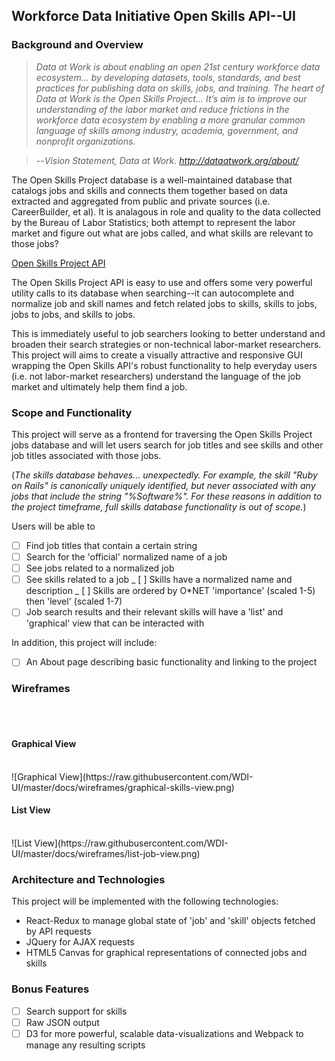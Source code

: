 ## Workforce Data Initiative Open Skills API--UI

### Background and Overview

> _Data at Work is about enabling an open 21st century workforce data
> ecosystem... by developing datasets, tools, standards, and best practices for
> publishing data on skills, jobs, and training. The heart of Data at Work is
> the Open Skills Project... It’s aim is to improve our understanding of the
> labor market and reduce frictions in the workforce data ecosystem by enabling
> a more granular common language of skills among industry, academia,
> government, and nonprofit organizations._

> --<cite>Vision Statement, Data at Work. http://dataatwork.org/about/</cite>

The Open Skills Project database is a well-maintained database that catalogs
jobs and skills and connects them together based on data extracted and
aggregated from public and private sources (i.e. CareerBuilder, et al). It is
analagous in role and quality to the data collected by the Bureau of Labor
Statistics; both attempt to represent the labor market and figure out what are
jobs called, and what skills are relevant to those jobs?

[Open Skills Project API](http://api.dataatwork.org/v1/spec/)

The Open Skills Project API is easy to use and offers some very powerful utility
calls to its database when searching--it can autocomplete and normalize job and
skill names and fetch related jobs to skills, skills to jobs, jobs to jobs, and
skills to jobs.

This is immediately useful to job searchers looking to better understand and
broaden their search strategies or non-technical labor-market researchers. This
project will aims to create a visually attractive and responsive GUI wrapping
the Open Skills API's robust functionality to help everyday users (i.e. not
labor-market researchers) understand the language of the job market and
ultimately help them find a job.

### Scope and Functionality

This project will serve as a frontend for traversing the Open Skills Project
jobs database and will let users search for job titles and see skills and other
job titles associated with those jobs.

(_The skills database behaves... unexpectedly. For example, the skill "Ruby on
Rails" is canonically uniquely identified, but never associated with any jobs
that include the string "%Software%". For these reasons in addition to the
project timeframe, full skills database functionality is out of scope._)

Users will be able to

* [ ] Find job titles that contain a certain string
* [ ] Search for the 'official' normalized name of a job
* [ ] See jobs related to a normalized job
* [ ] See skills related to a job _ [ ] Skills have a normalized name and
      description _ [ ] Skills are ordered by O\*NET 'importance' (scaled 1-5)
      then 'level' (scaled 1-7)
* [ ] Job search results and their relevant skills will have a 'list' and
      'graphical' view that can be interacted with

In addition, this project will include:

* [ ] An About page describing basic functionality and linking to the project

### Wireframes

<br><br>

#### Graphical View

<br>
![Graphical View](https://raw.githubusercontent.com/WDI-UI/master/docs/wireframes/graphical-skills-view.png)
<br>

#### List View

<br>
![List View](https://raw.githubusercontent.com/WDI-UI/master/docs/wireframes/list-job-view.png)
<br>

### Architecture and Technologies

This project will be implemented with the following technologies:

* React-Redux to manage global state of 'job' and 'skill' objects fetched by API
  requests
* JQuery for AJAX requests
* HTML5 Canvas for graphical representations of connected jobs and skills

### Bonus Features

* [ ] Search support for skills
* [ ] Raw JSON output
* [ ] D3 for more powerful, scalable data-visualizations and Webpack to manage
      any resulting scripts
